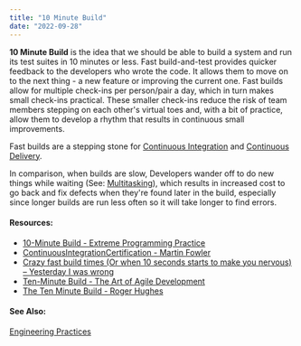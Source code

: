 ```yaml
---
title: "10 Minute Build"
date: "2022-09-28"
---
```


**10 Minute Build** is the idea that we should be able to build a system and run its test suites in 10 minutes or less. Fast build-and-test provides quicker feedback to the developers who wrote the code. It allows them to move on to the next thing - a new feature or improving the current one. Fast builds allow for multiple check-ins per person/pair a day, which in turn makes small check-ins practical. These smaller check-ins reduce the risk of team members stepping on each other's virtual toes and, with a bit of practice, allow them to develop a rhythm that results in continuous small improvements.

Fast builds are a stepping stone for [Continuous Integration](/glossary/continuous-integration) and [Continuous Delivery](/glossary/continuous-delivery).

In comparison, when builds are slow, Developers wander off to do new things while waiting (See: [Multitasking](/glossary/multitasking)), which results in increased cost to go back and fix defects when they're found later in the build, especially since longer builds are run less often so it will take longer to find errors.

#### Resources:

- [10-Minute Build - Extreme Programming Practice](https://explainagile.com/agile/xp-extreme-programming/practices/10-minute-build/)
- [ContinuousIntegrationCertification - Martin Fowler](https://martinfowler.com/bliki/ContinuousIntegrationCertification.html)
- [Crazy fast build times (Or when 10 seconds starts to make you nervous) – Yesterday I was wrong](http://dan.bodar.com/2012/02/28/crazy-fast-build-times-or-when-10-seconds-starts-to-make-you-nervous/)
- [Ten-Minute Build - The Art of Agile Development](https://www.jamesshore.com/v2/books/aoad1/ten_minute_build)
- [The Ten Minute Build - Roger Hughes](https://www.javacodegeeks.com/2011/09/ten-minute-build.html)

#### See Also:

[Engineering Practices](/glossary/agile-engineering-practices)

